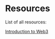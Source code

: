# Resources
List of all resources:

<a href='./all-resources/introduction_to_web3'>Introduction to Web3</a>


